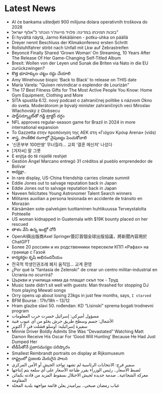 # Latest News
-  AI će bankama uštedjeti 900 milijuna dolara operativnih troškova do 2028
-  בזכות תמיכתו במדינה: פלויד מייוות'ר הוכתר ל"אלוף ישראל"
-  Ei hyvältä näytä, Jarmo Kekäläinen - potku-uhka on päällä
-  Dreyer nennt Beschluss der Klimakonferenz ersten Schritt
-  Rollstuhlfahrer stirbt nach Unfall mit Lkw auf Zebrastreifen
-  Beyoncé Finally Shared ‘Grown Woman’ On Streaming, 10 Years After The Release Of Her Game-Changing Self-Titled Album
-  Brexit: Wollen von der Leyen und Sunak die Briten via Nato in die EU zurückzwingen?
-  కొత్త భూహక్కుల చట్టం రద్దు చేయాలి
-  Amy Winehouse biopic ‘Back to Black’ to release on THIS date
-  María Varela: "Quixen reivindicar o esplendor de Lourizán"
-  The 17 Best Fitness Gifts for The Most Active People You Know: Home Gym Equipment, Clothing and More
-  SITA spustila 6.12. nový podcast o zahraničnej politike s názvom Okno do sveta. Moderátorom je bývalý minister zahraničných vecí Miroslav Wlachovský z Globsecu
-  షార్ట్‌సర్క్యూట్‌తో గడ్డి ట్రాక్టర్‌ దగ్ధం
-  NFL approves regular-season game for Brazil in 2024 in more international expansion
-  Το Gazzetta στην προπόνηση της ΑΕΚ στη «Γιόχαν Κρόιφ Arena» (vids)
-  శాస్త్ర, సాంకేతిక రంగాల్లో నైపుణ్యం పెంచుకోవాలి
-  ‘신혼부부 100만쌍’ 무너질라… 교회 ‘결혼 메신저’ 나섰다
-  [겨자씨] 말 그릇
-  E enjtja do të risjellë reshjet
-  Gestión Ángel Marcano entregó 31 créditos al pueblo emprendedor de Bolívar
-  అధ్యక్షా..
-  In rare display, US-China friendship carries climate summit
-  Eddie Jones out to salvage reputation back in Japan
-  Eddie Jones out to salvage reputation back in Japan
-  Naveen felicitates Young Astronomer Talent Search winners
-  Militares auxilian a persona lesionada en accidente de tránsito en Morazán
-  Kärsämäen sote-palvelujen tuottaminen huhtikuussa Terveystalolta Pohteelle
-  US woman kidnapped in Guatemala with $19K bounty placed on her rescued
-  తాళం వేసి ఉన్న ఇంట్లో చోరీ
-  OpenAI與出版商Axel Springer簽訂首個全球出版協議，將新聞內容用於ChatGPT
-  Более 20 россиян и их родственники пересекли КПП «Рафах» на границе с Газой
-  కార్యకర్తల కృషి అభినందనీయం
-  전국적 학생인권조례 폐지 움직임… 교계 환영
-  ¿Por qué la "fantasía de Zelenski" de crear un centro militar-industrial en Ucrania no ocurrirá?
-  Църкви и училища няма да плащат скъп ток - Труд
-  Music taste didn’t sit well with guests: Man thrashed for stopping DJ from playing Mewati songs
-  Orry opens up about losing 23kgs in just few months, says, `I starved`
-  BFM Bourse : 17h/18h – 13/12
-  Hram glazbe slavi 50. rođendan: KD “Lisinski” sprema bogati trodnevni program
-  مسؤول أميركي: إسرائيل خسرت حرب المعلومات
-  الأشغال: جسم وسطح طريق جرش يخلو من أي عيوب فنية
-  سفيرة إسرائيلية: أوسلو فشلت في 7 أكتوبر
-  Minnie Driver Boldly Admits She Was “Devastated” Watching Matt Damon Receive His Oscar For ‘Good Will Hunting’ Because He Had Just Dumped Her
-  టీడీపీతోనే ప్రజాసమస్యల పరిష్కారం
-  Smallest Rembrandt portraits on display at Rijksmuseum
-  రాష్ట్రంలో ప్రజలకు మెరుగైన పాలన
-  سمير فرج: الانتخابات الرئاسية لم تشهد تواجد الجيش أو الأمن المركزي
-  لضبط الأسعار.. رئيس الوزراء يقرر طباعة الأسعار على أي سلعة يتم إنتاجها
-  معركة الشجاعية.. صدمة جديدة لجيش الاحتلال بسقوط المزيد من قادته بكمائن المقاومة
-  غياب رمضان صبحي.. بيراميدز يعلن قائمة مواجهة بلدية المحلة
